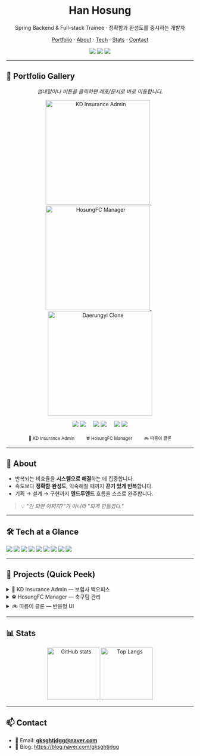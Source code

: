 <!-- ===== Minimal Header ===== -->
<h1 align="center">Han Hosung</h1>
<p align="center">Spring Backend & Full-stack Trainee · 정확함과 완성도를 중시하는 개발자</p>

<p align="center">
  <a href="#-portfolio-gallery">Portfolio</a> ·
  <a href="#-about">About</a> ·
  <a href="#-tech-at-a-glance">Tech</a> ·
  <a href="#-stats">Stats</a> ·
  <a href="#-contact">Contact</a>
</p>

<p align="center">
  <a href="mailto:gksghtjdgg@naver.com"><img src="https://img.shields.io/badge/Email-gksghtjdgg@naver.com-2D4470?logo=gmail&logoColor=white"/></a>
  <a href="https://blog.naver.com/gksghtjdgg"><img src="https://img.shields.io/badge/Blog-Naver-00C896?logo=naver&logoColor=white"/></a>
  <a href="https://github.com/YOUR_GH_ID?tab=repositories"><img src="https://img.shields.io/badge/GitHub-Profile-181717?logo=github&logoColor=white"/></a>
</p>

---

## 🔗 Portfolio Gallery
<p align="center"><i>썸네일이나 버튼을 클릭하면 레포/문서로 바로 이동합니다.</i></p>

<!-- 3-Card Gallery (가로) -->
<p align="center">
  <!-- 카드 1 -->
  <a href="https://github.com/YOUR_GH_ID/kd-insurance-admin" title="KD Insurance Admin">
    <img src="docs/images/insurance-admin-thumb.png" alt="KD Insurance Admin" width="280">
  </a>
  &nbsp;&nbsp;
  <!-- 카드 2 -->
  <a href="https://github.com/YOUR_GH_ID/HosungFC-Manager" title="HosungFC Manager">
    <img src="docs/images/soccer-team-thumb.png" alt="HosungFC Manager" width="280">
  </a>
  &nbsp;&nbsp;
  <!-- 카드 3 -->
  <a href="https://github.com/YOUR_GH_ID/Daerungyi-Clone" title="Daerungyi Clone">
    <img src="docs/images/ddareungi-clone-thumb.png" alt="Daerungyi Clone" width="280">
  </a>
</p>

<!-- 카드별 퀵버튼 (모바일 친화) -->
<p align="center">
  <a href="https://github.com/YOUR_GH_ID/kd-insurance-admin"><img src="https://img.shields.io/badge/Repo-Insurance-181717?logo=github&logoColor=white"/></a>
  <a href="https://github.com/YOUR_GH_ID/kd-insurance-admin#readme"><img src="https://img.shields.io/badge/Docs-README-2D4470"/></a>
  &nbsp;&nbsp;&nbsp;
  <a href="https://github.com/YOUR_GH_ID/HosungFC-Manager"><img src="https://img.shields.io/badge/Repo-HosungFC-181717?logo=github&logoColor=white"/></a>
  <a href="https://github.com/YOUR_GH_ID/HosungFC-Manager#readme"><img src="https://img.shields.io/badge/Docs-README-2D4470"/></a>
  &nbsp;&nbsp;&nbsp;
  <a href="https://github.com/YOUR_GH_ID/Daerungyi-Clone"><img src="https://img.shields.io/badge/Repo-Clone-181717?logo=github&logoColor=white"/></a>
  <a href="https://github.com/YOUR_GH_ID/Daerungyi-Clone#readme"><img src="https://img.shields.io/badge/Docs-README-2D4470"/></a>
</p>

<!-- 모바일 세 줄 제목 -->
<p align="center">
  <sub>🏢 KD Insurance Admin</sub>
  &nbsp;&nbsp;&nbsp;&nbsp;&nbsp;&nbsp;
  <sub>⚽ HosungFC Manager</sub>
  &nbsp;&nbsp;&nbsp;&nbsp;&nbsp;&nbsp;
  <sub>🚲 따릉이 클론</sub>
</p>

---

## 🧭 About
- 반복되는 비효율을 **시스템으로 해결**하는 데 집중합니다.  
- 속도보다 **정확함·완성도**, 익숙해질 때까지 **끈기 있게 반복**합니다.  
- 기획 → 설계 → 구현까지 **엔드투엔드** 흐름을 스스로 완주합니다.

> 💡 <i>"안 되면 어쩌지?"가 아니라 "되게 만들겠다."</i>

---

## 🛠 Tech at a Glance
<p>
  <img src="https://img.shields.io/badge/Java-17-2D4470?logo=openjdk&logoColor=white"/>
  <img src="https://img.shields.io/badge/Spring-MVC-2D4470?logo=spring&logoColor=white"/>
  <img src="https://img.shields.io/badge/MyBatis-Mapper-2D4470"/>
  <img src="https://img.shields.io/badge/REST-API-00C896"/>
  <img src="https://img.shields.io/badge/JSP%2FServlet-MVC2-2D4470"/>
  <img src="https://img.shields.io/badge/Oracle-DB-F80000?logo=oracle&logoColor=white"/>
  <img src="https://img.shields.io/badge/Bootstrap-UI-7952B3?logo=bootstrap&logoColor=white"/>
  <img src="https://img.shields.io/badge/Tomcat-Server-F8DC75?logo=apachetomcat&logoColor=black"/>
  <img src="https://img.shields.io/badge/GitHub-Actions-2088FF?logo=githubactions&logoColor=white"/>
</p>

---

## 📌 Projects (Quick Peek)
<details>
  <summary>🏢 KD Insurance Admin — 보험사 백오피스</summary>

- 고객/피보험자/계약/공지/댓글(AJAX) 통합, **대시보드** 제공  
- Spring Security(BCrypt) 인증·권한, Oracle + MyBatis  
- 👉 <a href="https://github.com/YOUR_GH_ID/kd-insurance-admin">Repository</a> · <a href="https://github.com/YOUR_GH_ID/kd-insurance-admin#readme">README</a>
</details>

<details>
  <summary>⚽ HosungFC Manager — 축구팀 관리</summary>

- 포메이션 **드래그&드롭**, 선수 분석, **지도 기반 라이벌 분석**  
- JSP/Servlet MVC2, Oracle, Kakao Map API  
- 👉 <a href="https://github.com/YOUR_GH_ID/HosungFC-Manager">Repository</a> · <a href="https://github.com/YOUR_GH_ID/HosungFC-Manager#readme">README</a>
</details>

<details>
  <summary>🚲 따릉이 클론 — 반응형 UI</summary>

- 이용안내/아코디언/접근성, Bootstrap 기반 **픽셀-핏 레이아웃**  
- 👉 <a href="https://github.com/YOUR_GH_ID/Daerungyi-Clone">Repository</a> · <a href="https://github.com/YOUR_GH_ID/Daerungyi-Clone#readme">README</a>
</details>

---

## 📊 Stats
<p align="center">
  <img src="https://github-readme-stats.vercel.app/api?username=YOUR_GH_ID&show_icons=true&theme=transparent" height="140" alt="GitHub stats"/>
  <img src="https://github-readme-stats.vercel.app/api/top-langs/?username=YOUR_GH_ID&layout=compact&theme=transparent" height="140" alt="Top Langs"/>
</p>

---

## 📫 Contact
- 📧 Email: <b>gksghtjdgg@naver.com</b>  
- 📌 Blog: <a href="https://blog.naver.com/gksghtjdgg">https://blog.naver.com/gksghtjdgg</a>
